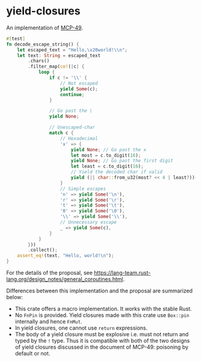 # yield-closures

An implementation of [MCP-49](https://github.com/rust-lang/lang-team/issues/49).

```rust
#[test]
fn decode_escape_string() {
    let escaped_text = "Hello,\x20world!\\n";
    let text: String = escaped_text
        .chars()
        .filter_map(co!(|c| {
            loop {
                if c != '\\' {
                    // Not escaped
                    yield Some(c);
                    continue;
                }

                // Go past the \
                yield None;

                // Unescaped-char
                match c {
                    // Hexadecimal
                    'x' => {
                        yield None; // Go past the x
                        let most = c.to_digit(16);
                        yield None; // Go past the first digit
                        let least = c.to_digit(16);
                        // Yield the decoded char if valid
                        yield (|| char::from_u32(most? << 4 | least?))()
                    }
                    // Simple escapes
                    'n' => yield Some('\n'),
                    'r' => yield Some('\r'),
                    't' => yield Some('\t'),
                    '0' => yield Some('\0'),
                    '\\' => yield Some('\\'),
                    // Unnecessary escape
                    _ => yield Some(c),
                }
            }
        }))
        .collect();
    assert_eq!(text, "Hello, world!\n");
}
```

For the details of the proposal, see https://lang-team.rust-lang.org/design_notes/general_coroutines.html.

Differences between this implementation and the proposal are summarized below:

- This crate offers a macro implementation. It works with the stable Rust.
- No `FnPin` is provided. Yield closures made with this crate use `Box::pin` internally and hence `FnMut`.
- In yield closures, one cannot use `return` expressions.
- The body of a yield closure must be explosive i.e. must not return and typed by the `!` type. Thus it is compatible with both of the two designs of yield closures discussed in the document of MCP-49: poisoning by default or not.
